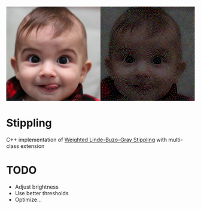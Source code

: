 ![Benchmark](https://github.com/shinjiogaki/stippling/blob/master/images/baby_face.png)

# Stippling
C++ implementation of [Weighted Linde-Buzo-Gray Stippling](http://graphics.uni-konstanz.de/publikationen/Deussen2017LindeBuzoGray/index.html) with multi-class extension

# TODO
* Adjust brightness
* Use better thresholds
* Optimize...
